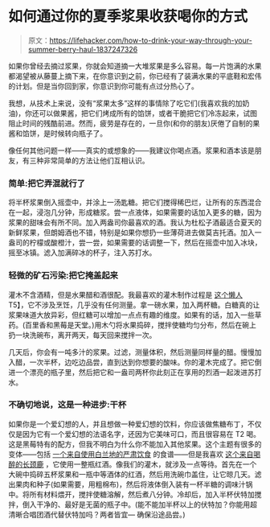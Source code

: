 # 如何通过你的夏季浆果收获喝你的方式

> 原文：<https://lifehacker.com/how-to-drink-your-way-through-your-summer-berry-haul-1837247326>

如果你曾经去摘过浆果，你就会知道摘一大堆浆果是多么容易。每一片饱满的水果都渴望被从藤蔓上摘下来，在你意识到之前，你已经有了装满水果的平底鞋和宏伟的计划。但是当你回到家，你意识到你可能有点过分热心了。



我想，从技术上来说，没有“浆果太多”这样的事情除了吃它们(我喜欢我的加奶油)，你还可以做果酱，把它们烤成所有的馅饼，或者干脆把它们冷冻起来，试图阻止时间的残酷前进。然而，疲劳是存在的，一旦你(和你的朋友)厌倦了自制的果酱和馅饼，是时候转向瓶子了。

像任何其他问题一样——真实的或想象的——我建议你喝点酒。浆果和酒本该是朋友，有三种非常简单的方法让他们互相认识。

### 简单:把它弄混就行了

将半杯浆果倒入摇壶中，并涂上一汤匙糖。把它们搅得稀巴烂，让所有的东西混合在一起，浸泡几分钟，形成糖浆。尝一点液体，如果需要的话加入更多的糖，因为浆果的甜味会有所不同。加入两盎司你最喜欢的酒。我认为杜松子酒最适合夏天的新鲜浆果，但朗姆酒也不错，特别是如果你想扔一些薄荷进去做莫吉托酒。加入一盎司的柠檬或酸橙汁，尝一尝，如果需要的话调整一下，然后在摇壶中加入冰块，摇至冰镇。滤入加满碎冰的杯子，注入苏打水。

### 轻微的矿石污染:把它掩盖起来

灌木不含酒精，但是水果醋和酒很配。我最喜欢的灌木制作过程是 [这个懒人](https://skillet.lifehacker.com/make-delicious-sweet-and-sour-shrubs-using-this-easy-ra-1724576518)T5】，它不涉及烹饪，几乎没有任何测量。拿一磅水果，加入两杯糖。白糖真的让浆果味道大放异彩，但红糖可以增加一点点有趣的维度。如果有的话，加入一些草药。(百里香和黑莓是天堂。)用木勺将水果捣碎，搅拌使糖均匀分布，然后在碗上扔一块洗碗布，离开两天，每天回来搅拌一次。

几天后，你会有一吨多汁的浆果。过滤，测量体积，然后测量同样量的醋。慢慢加入醋，一次半杯，边吃边品尝，直到达到你想要的酸味。你的灌木完成了。把它倒进一个漂亮的瓶子里，然后把它和一盎司两杯你此刻正在享用的烈酒一起泼进苏打水。

### 不确切地说，这是一种进步:干杯

如果你是一个爱幻想的人，并且想做一种爱幻想的饮料，你应该做焦糖布丁，不仅仅是因为它有一个爱幻想的法语名字，还因为它美味可口，而且很容易在 T2 喝。这是黑莓特有的配方，但我不明白为什么你不能加入其他浆果。这个主题有很多的变体——包括 [一个来自使用白兰地的严肃饮食](https://www.seriouseats.com/recipes/2012/07/homemade-blackberry-liqueur-recipe.html) 的食谱——但是我喜欢 [这个来自喝醉的长颈鹿](https://www.atipsygiraffe.com/blackberry-liqueur/) ，它使用一整瓶红酒。像我们的灌木，就涉及一点等待。首先在一个大碗中捣碎五杯浆果和一瓶中等酒体的红酒，然后用洗碗巾盖住，让它晾几天。滤出果肉和种子(如果需要，用粗棉布)，然后将液体倒入装有一杯半糖的调味汁锅中。将所有材料煨开，搅拌使糖溶解，然后煮八分钟。冷却后，加入半杯伏特加搅拌，倒入干净的、最好是无菌的瓶子中。(能不能加半杯以上的伏特加？你能用超清晰合唱团酒代替伏特加吗？两者皆宜— 确保沿途品尝。)